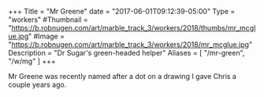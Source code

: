 +++
Title = "Mr Greene"
date = "2017-06-01T09:12:39-05:00"
Type = "workers"
#Thumbnail = "https://b.robnugen.com/art/marble_track_3/workers/2018/thumbs/mr_mcglue.jpg"
#Image = "https://b.robnugen.com/art/marble_track_3/workers/2018/mr_mcglue.jpg"
Description = "Dr Sugar's green-headed helper"
Aliases = [
  "/mr-green",
  "/w/mg"
]
+++

Mr Greene was recently named after a dot on a drawing I gave Chris a couple years ago.